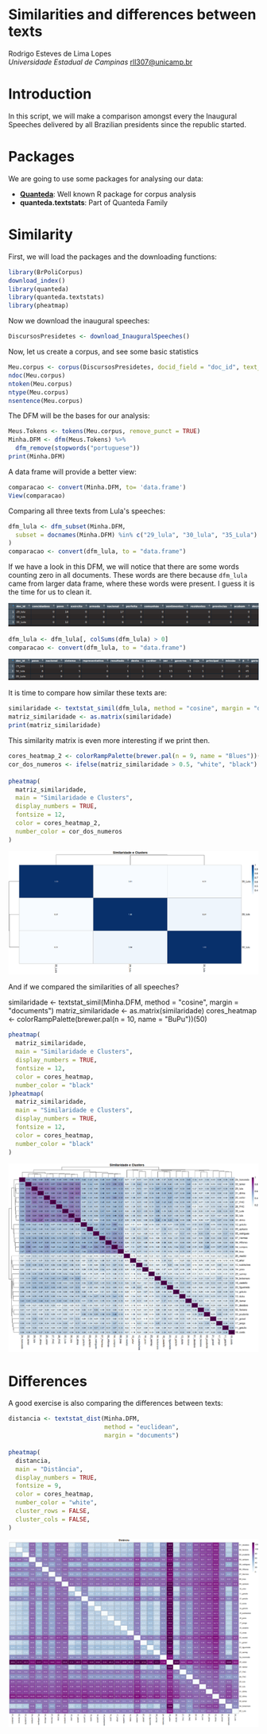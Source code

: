 # Similarities and differences between texts

Rodrigo Esteves de Lima Lopes\
_Universidade Estadual de Campinas_
[rll307@unicamp.br](mailto:rll307@unicamp.br)

# Introduction

In this script, we will make a comparison amongst every the Inaugural Speeches delivered by all Brazilian presidents since the republic started.

# Packages

We are going to use some packages for analysing our data:

- **[Quanteda](https://quanteda.io/)**: Well known R package for corpus analysis
- **quanteda.textstats**: Part of Quanteda Family

# Similarity

First, we will load the packages and the downloading functions:

```r
library(BrPoliCorpus)
download_index()
library(quanteda)
library(quanteda.textstats)
library(pheatmap)
```
Now we download the inaugural speeches:

```r
DiscursosPresidetes <- download_InauguralSpeeches()
```

Now, let us create a corpus, and see some basic statistics

```r
Meu.corpus <- corpus(DiscursosPresidetes, docid_field = "doc_id", text_field = "text")
ndoc(Meu.corpus)
ntoken(Meu.corpus)
ntype(Meu.corpus)
nsentence(Meu.corpus)
```
The DFM will be the bases for our analysis:
```r
Meus.Tokens <- tokens(Meu.corpus, remove_punct = TRUE)
Minha.DFM <- dfm(Meus.Tokens) %>%
  dfm_remove(stopwords("portuguese"))
print(Minha.DFM)
```
A data frame will provide a better view:
```r
comparacao <- convert(Minha.DFM, to= 'data.frame')
View(comparacao)
```

Comparing all three texts from Lula's speeches:
```r
dfm_lula <- dfm_subset(Minha.DFM,
  subset = docnames(Minha.DFM) %in% c("29_lula", "30_lula", "35_Lula")
)
comparacao <- convert(dfm_lula, to = "data.frame")
```
If we have a look in this DFM, we will notice that there are some words counting zero in all documents. These words are there because `dfm_lula` came from larger data frame, where these words were present. I guess it is the time for us to clean it. 

![DFM](Pictures/DF01.png)

```r
dfm_lula <- dfm_lula[, colSums(dfm_lula) > 0]
comparacao <- convert(dfm_lula, to = "data.frame")
```
![DFM2](Pictures/DFM2.png)

It is time to compare how similar these texts are:

```r
similaridade <- textstat_simil(dfm_lula, method = "cosine", margin = "documents")
matriz_similaridade <- as.matrix(similaridade)
print(matriz_similaridade)
```
This similarity matrix is even more interesting if we print then. 
```r
cores_heatmap_2 <- colorRampPalette(brewer.pal(n = 9, name = "Blues"))(50)
cor_dos_numeros <- ifelse(matriz_similaridade > 0.5, "white", "black")

pheatmap(
  matriz_similaridade,
  main = "Similaridade e Clusters",
  display_numbers = TRUE,
  fontsize = 12,
  color = cores_heatmap_2,
  number_color = cor_dos_numeros
)
```
![Similarity](Pictures/Matrix01.png)

And if we compared the similarities of all speeches?

similaridade <- textstat_simil(Minha.DFM, method = "cosine", margin = "documents")
matriz_similaridade <- as.matrix(similaridade)
cores_heatmap <- colorRampPalette(brewer.pal(n = 10, name = "BuPu"))(50)
```r
pheatmap(
  matriz_similaridade,
  main = "Similaridade e Clusters",
  display_numbers = TRUE,
  fontsize = 12,
  color = cores_heatmap,
  number_color = "black"
)pheatmap(
  matriz_similaridade,
  main = "Similaridade e Clusters",
  display_numbers = TRUE,
  fontsize = 12,
  color = cores_heatmap,
  number_color = "black"
)
```
![Similarities](Pictures/SimilaridadeTodos.png)
# Differences

A good exercise is also comparing the differences between texts:

```r
distancia <- textstat_dist(Minha.DFM,
                           method = "euclidean",
                           margin = "documents")

pheatmap(
  distancia,
  main = "Distância",
  display_numbers = TRUE,
  fontsize = 9,
  color = cores_heatmap,
  number_color = "white",
  cluster_rows = FALSE,
  cluster_cols = FALSE,
)
```

![Differences](Pictures/DiffTodos.png)









